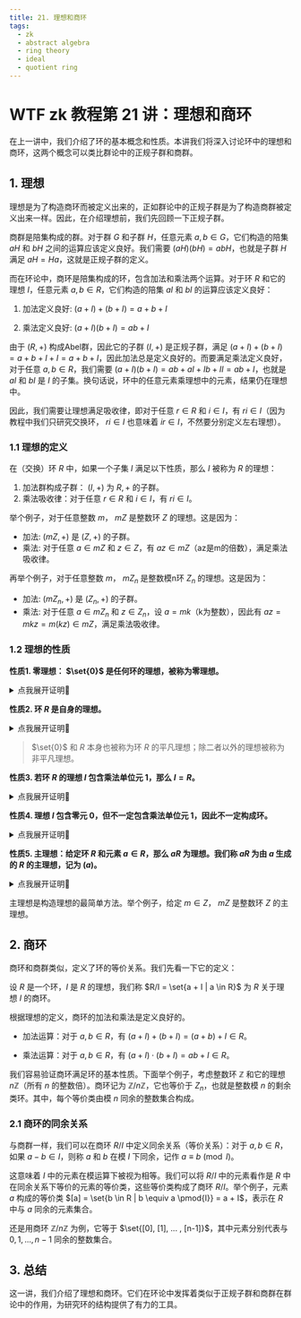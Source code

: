 ```yaml
---
title: 21. 理想和商环
tags:
  - zk
  - abstract algebra
  - ring theory
  - ideal
  - quotient ring
---
```


# WTF zk 教程第 21 讲：理想和商环

在上一讲中，我们介绍了环的基本概念和性质。本讲我们将深入讨论环中的理想和商环，这两个概念可以类比群论中的正规子群和商群。

## 1. 理想

理想是为了构造商环而被定义出来的，正如群论中的正规子群是为了构造商群被定义出来一样。因此，在介绍理想前，我们先回顾一下正规子群。

商群是陪集构成的群。对于群 $G$ 和子群 $H$，任意元素 $a,b \in G$，它们构造的陪集 $aH$ 和 $bH$ 之间的运算应该定义良好。我们需要 $(aH)(bH) =  abH$，也就是子群 $H$ 满足 $aH = Ha$，这就是正规子群的定义。

而在环论中，商环是陪集构成的环，包含加法和乘法两个运算。对于环 $R$ 和它的理想 $I$，任意元素 $a,b \in R$，它们构造的陪集 $aI$ 和 $bI$ 的运算应该定义良好：

1. 加法定义良好: $(a + I) + (b+ I) = a+b + I$

2. 乘法定义良好: $(a + I) (b+ I) = ab + I$

由于 $(R, +)$ 构成Abel群，因此它的子群 $(I, +)$ 是正规子群，满足 $(a + I) + (b+ I) = a +b + I + I = a+b +I$，因此加法总是定义良好的。而要满足乘法定义良好，对于任意 $a,b \in R$，我们需要 $(a + I) (b+ I) = ab + aI + Ib + II = ab + I$，也就是 $aI$ 和 $bI$ 是 $I$ 的子集。换句话说，环中的任意元素乘理想中的元素，结果仍在理想中。

因此，我们需要让理想满足吸收律，即对于任意 $r \in R$ 和 $i \in I$，有 $ri \in I$（因为教程中我们只研究交换环， $ri \in I$ 也意味着 $ir \in I$，不然要分别定义左右理想）。

### 1.1 理想的定义

在（交换）环 $R$ 中，如果一个子集 $I$ 满足以下性质，那么 $I$ 被称为 $R$ 的理想：

1. 加法群构成子群： $(I, +)$ 为 $R, +$ 的子群。
2. 乘法吸收律：对于任意 $r \in R$ 和 $i \in I$，有 $ri \in I$。

举个例子，对于任意整数 $m$， $mZ$ 是整数环 $Z$ 的理想。这是因为：

- 加法: $(mZ, +)$ 是 $(Z, +)$ 的子群。
- 乘法: 对于任意 $a \in mZ$ 和 $z \in Z$，有 $az \in mZ$（az是m的倍数），满足乘法吸收律。

再举个例子，对于任意整数 $m$， $mZ_n$ 是整数模n环 $Z_n$ 的理想。这是因为：

- 加法: $(mZ_n, +)$ 是 $(Z_n, +)$ 的子群。
- 乘法: 对于任意 $a \in mZ_n$ 和 $z \in Z_n$，设 $a = mk$（k为整数），因此有 $az = mkz = m(kz) \in mZ$，满足乘法吸收律。

### 1.2 理想的性质


**性质1. 零理想： $\set{0}$ 是任何环的理想，被称为零理想。** 

<details><summary>点我展开证明👀</summary>

$\set{0}$ 为零环，符合环的定义。 $\set{0} \subseteq R$ 且环 $R$ 任何元素乘以 $0$ 都等于 $0$。

</details>

**性质2. 环 $R$ 是自身的理想。**

<details><summary>点我展开证明👀</summary>

$R \subseteq R$。由于封闭性，环 $R$ 的元素相乘的结果仍属于环 $R$，因此满足乘法吸收律，是自身的理想。

</details>

> $\set{0}$ 和 $R$ 本身也被称为环 $R$ 的平凡理想；除二者以外的理想被称为非平凡理想。

**性质3. 若环 $R$ 的理想 $I$ 包含乘法单位元 $1$，那么 $I = R$。**

<details><summary>点我展开证明👀</summary>

因为 $1 \in I$，因此任意 $r \in R$，有 $r \cdot 1= r \in I$，因此 $I = R$。

</details>

**性质4. 理想 $I$ 包含零元 $0$，但不一定包含乘法单位元 $1$，因此不一定构成环。**

<details><summary>点我展开证明👀</summary>

$0 \in R$，对于任意 $i \in I$，有 $0i = 0 \in I$，因此理想 $I$ 包含零元 $0$。

比如 $mZ_n$ 是整数模n环 $Z_n$ 的理想，但它不包含 $1$。因此，理想不一定包含乘法单位元 $1$。

理想满足环除了包含乘法单位元的其他性质，属于伪环。

</details>

**性质5. 主理想：给定环 $R$ 和元素 $a \in R$，那么 $aR$ 为理想。我们称 $aR$ 为由 $a$ 生成的 $R$ 的主理想，记为 $(a)$。**

<details><summary>点我展开证明👀</summary>

我们验证 $(a) = \set{ra | r \in R}$ 是否满足理想的性质：

1. 根据环的乘法封闭性，对于任意 $r \in R$，有 $ra \in R$，因此 $(a) \subseteq R$。 

2. 加法构成子群：对于任意 $ra, r'a \in (a)$，有 $ra - r'a = (r-r')a \in (a)$，因此 $((a), +)$ 构成 $(R, +)$ 的子群。

3. 乘法吸收律：对于任意 $ra \in (a)$ 和 $r' \in R$，有 $r'ra = (r'r)a \in (a)$，因此 $(a)$ 满足乘法吸收律。

因此， $(a)$ 为 $R$ 的理想。

</details>

主理想是构造理想的最简单方法。举个例子，给定 $m \in Z$， $mZ$ 是整数环 $Z$ 的主理想。

## 2. 商环

商环和商群类似，定义了环的等价关系。我们先看一下它的定义：

设 $R$ 是一个环，$I$ 是 $R$ 的理想，我们称 $R/I = \set{a + I | a \in R}$ 为 $R$ 关于理想 $I$ 的商环。

根据理想的定义，商环的加法和乘法是定义良好的。

- 加法运算：对于 $a,b \in R$，有 $(a + I) + (b + I) = (a + b) + I \in R$。

- 乘法运算：对于 $a,b \in R$，有 $(a + I) \cdot (b + I) = ab + I \in R$。

我们容易验证商环满足环的基本性质。下面举个例子，考虑整数环 $\mathbb{Z}$ 和它的理想 $n\mathbb{Z}$（所有 $n$ 的整数倍）。商环记为 $\mathbb{Z}/n\mathbb{Z}$，它也等价于 $Z_n$，也就是整数模 $n$ 的剩余类环。其中，每个等价类由模 $n$ 同余的整数集合构成。

### 2.1 商环的同余关系

与商群一样，我们可以在商环 $R/I$ 中定义同余关系（等价关系）：对于 $a, b \in R$，如果 $a - b \in I$，则称 $a$ 和 $b$ 在模 $I$ 下同余，记作 $a \equiv b \pmod{I}$。

这意味着 $I$ 中的元素在模运算下被视为相等。我们可以将 $R/I$ 中的元素看作是 $R$ 中在同余关系下等价的元素的等价类，这些等价类构成了商环 $R/I$。举个例子，元素 $a$ 构成的等价类 $[a] = \set{b \in R | b \equiv a \pmod{I}} = a + I$，表示在 $R$ 中与 $a$ 同余的元素集合。

还是用商环 $\mathbb{Z}/n\mathbb{Z}$ 为例，它等于 $\set{[0], [1], ... , [n-1]}$，其中元素分别代表与 $0, 1, ..., n-1$ 同余的整数集合。

## 3. 总结

这一讲，我们介绍了理想和商环。它们在环论中发挥着类似于正规子群和商群在群论中的作用，为研究环的结构提供了有力的工具。
